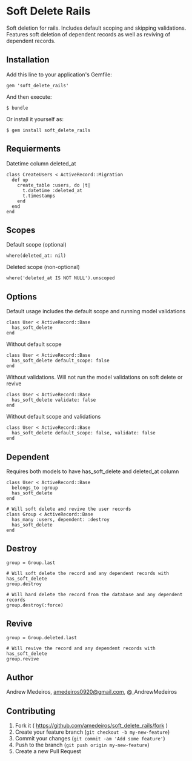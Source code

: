 # Soft Delete Rails

Soft deletion for rails. Includes default scoping and skipping validations. Features soft deletion of dependent records as well as reviving of dependent records.

## Installation

Add this line to your application's Gemfile:

    gem 'soft_delete_rails'

And then execute:

    $ bundle

Or install it yourself as:

    $ gem install soft_delete_rails

## Requierments
Datetime column deleted_at
    
    class CreateUsers < ActiveRecord::Migration
      def up
        create_table :users, do |t|
          t.datetime :deleted_at
          t.timestamps
        end
      end
    end

## Scopes
Default scope (optional)

    where(deleted_at: nil)
Deleted scope (non-optional)

    where('deleted_at IS NOT NULL').unscoped

## Options    
Default usage includes the default scope and running model validations

    class User < ActiveRecord::Base
      has_soft_delete
    end
    
Without default scope
    
    class User < ActiveRecord::Base
      has_soft_delete default_scope: false
    end
    
Without validations. Will not run the model validations on soft delete or revive

    class User < ActiveRecord::Base
      has_soft_delete validate: false
    end

Without default scope and validations
    
    class User < ActiveRecord::Base
      has_soft_delete default_scope: false, validate: false
    end
        
## Dependent
Requires both models to have has_soft_delete and deleted_at column

    class User < ActiveRecord::Base
      belongs_to :group
      has_soft_delete
    end
    
    # Will soft delete and revive the user records
    class Group < ActiveRecord::Base
      has_many :users, dependent: :destroy
      has_soft_delete
    end
    
## Destroy

    group = Group.last

    # Will soft delete the record and any dependent records with has_soft_delete
    group.destroy

    # Will hard delete the record from the database and any dependent records
    group.destroy(:force)
   

## Revive

    group = Group.deleted.last

    # Will revive the record and any dependent records with has_soft_delete
    group.revive


## Author
Andrew Medeiros, amedeiros0920@gmail.com, @_AndrewMedeiros
    
## Contributing

1. Fork it ( https://github.com/amedeiros/soft_delete_rails/fork )
2. Create your feature branch (`git checkout -b my-new-feature`)
3. Commit your changes (`git commit -am 'Add some feature'`)
4. Push to the branch (`git push origin my-new-feature`)
5. Create a new Pull Request
